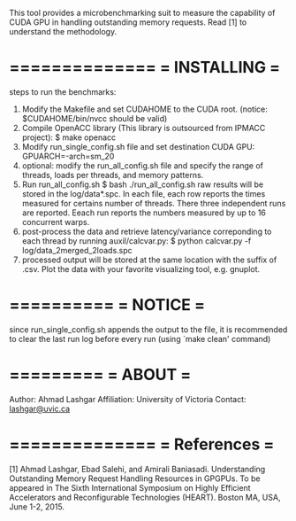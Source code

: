 This tool provides a microbenchmarking suit to measure the capability of CUDA GPU in handling
outstanding memory requests. Read [1] to understand the methodology.

==============
= INSTALLING =
==============
steps to run the benchmarks:
1) Modify the Makefile and set CUDAHOME to the CUDA root. (notice: $CUDAHOME/bin/nvcc should be valid)
2) Compile OpenACC library (This library is outsourced from IPMACC project):
   $ make openacc
3) Modify run_single_config.sh file and set destination CUDA GPU: GPUARCH=-arch=sm_20
4) optional: modify the run_all_config.sh file and specify the range of threads, loads per threads,
     and memory patterns.
5) Run run_all_config.sh
    $ bash ./run_all_config.sh
   raw results will be stored in the log/data*.spc. In each file, each row reports the times measured
   for certains number of threads. There three independent runs are reported. Eeach run reports the
   numbers measured by up to 16 concurrent warps.
7) post-process the data and retrieve latency/variance correponding to each thread by running
   auxil/calcvar.py:
    $ python calcvar.py -f log/data_2merged_2loads.spc
8) processed output will be stored at the same location with the suffix of .csv. Plot the data with
   your favorite visualizing tool, e.g. gnuplot.

==========
= NOTICE =
==========
since run_single_config.sh appends the output to the file, it is recommended to clear the last
run log before every run (using `make clean' command)

=========
= ABOUT =
=========
Author: Ahmad Lashgar
Affiliation: University of Victoria
Contact: lashgar@uvic.ca

==============
= References =
==============
[1] Ahmad Lashgar, Ebad Salehi, and Amirali Baniasadi. Understanding Outstanding Memory Request Handling Resources in GPGPUs. To be appeared in The Sixth International Symposium on Highly Efficient Accelerators and Reconfigurable Technologies (HEART). Boston MA, USA, June 1-2, 2015.
